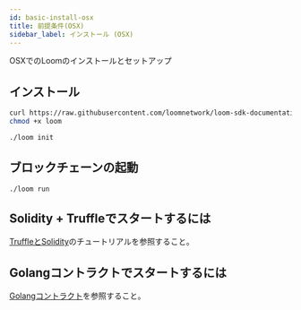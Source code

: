 ```yaml
---
id: basic-install-osx
title: 前提条件(OSX)
sidebar_label: インストール (OSX)
---
```

OSXでのLoomのインストールとセットアップ

## インストール

```bash
curl https://raw.githubusercontent.com/loomnetwork/loom-sdk-documentation/master/scripts/get_loom.sh | bash
chmod +x loom

./loom init
```

## ブロックチェーンの起動

    ./loom run


## Solidity + Truffleでスタートするには

[TruffleとSolidity](truffle-deploy.html)のチュートリアルを参照すること。

## Golangコントラクトでスタートするには

[Golangコントラクト](prereqs.html)を参照すること。

